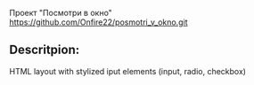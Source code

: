 Проект "Посмотри в окно" https://github.com/Onfire22/posmotri_v_okno.git

## Descritpion:
HTML layout with stylized iput elements (input, radio, checkbox)

